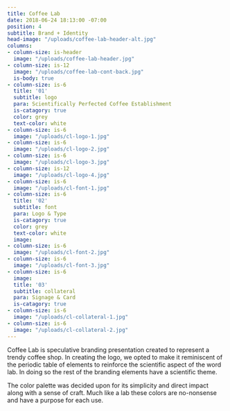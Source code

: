 ```yaml
---
title: Coffee Lab
date: 2018-06-24 18:13:00 -07:00
position: 4
subtitle: Brand + Identity
head-image: "/uploads/coffee-lab-header-alt.jpg"
columns:
- column-size: is-header
  image: "/uploads/coffee-lab-header.jpg"
- column-size: is-12
  image: "/uploads/coffee-lab-cont-back.jpg"
  is-body: true
- column-size: is-6
  title: '01'
  subtitle: logo
  para: Scientifically Perfected Coffee Establishment
  is-catagory: true
  color: grey
  text-color: white
- column-size: is-6
  image: "/uploads/cl-logo-1.jpg"
- column-size: is-6
  image: "/uploads/cl-logo-2.jpg"
- column-size: is-6
  image: "/uploads/cl-logo-3.jpg"
- column-size: is-12
  image: "/uploads/cl-logo-4.jpg"
- column-size: is-6
  image: "/uploads/cl-font-1.jpg"
- column-size: is-6
  title: '02'
  subtitle: font
  para: Logo & Type
  is-catagory: true
  color: grey
  text-color: white
  image: 
- column-size: is-6
  image: "/uploads/cl-font-2.jpg"
- column-size: is-6
  image: "/uploads/cl-font-3.jpg"
- column-size: is-6
  image: 
  title: '03'
  subtitle: collateral
  para: Signage & Card
  is-catagory: true
- column-size: is-6
  image: "/uploads/cl-collateral-1.jpg"
- column-size: is-6
  image: "/uploads/cl-collateral-2.jpg"
---
```


Coffee Lab is speculative branding presentation created to represent a trendy coffee shop. In creating the logo, we opted to make it reminiscent of the periodic table of elements to reinforce the scientific aspect of the word lab. In doing so the rest of the branding elements have a scientific theme.

The color palette was decided upon for its simplicity and direct impact along with a sense of craft. Much like a lab these colors are no-nonsense and have a purpose for each use.